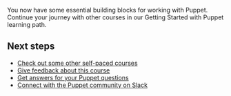 You now have some essential building blocks for working with Puppet. Continue your journey with other courses in our Getting Started with Puppet learning path.

## Next steps
* [Check out some other self-paced courses](https://learn.puppet.com/category/self-paced-training)
* [Give feedback about this course](https://www.surveygizmo.com/s3/4267715/Self-paced-Training-Survey)
* [Get answers for your Puppet questions](https://ask.puppet.com/questions/)
* [Connect with the Puppet community on Slack](https://slack.puppet.com/)
